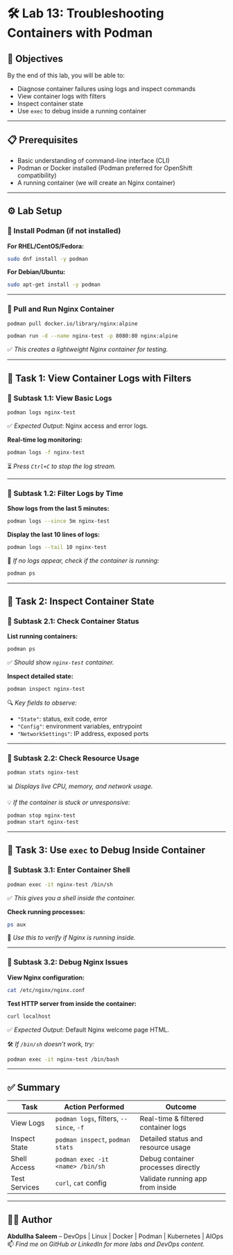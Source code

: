 # 🛠️ Lab 13: Troubleshooting Containers with Podman

## 🎯 Objectives

By the end of this lab, you will be able to:

- Diagnose container failures using logs and inspect commands
- View container logs with filters
- Inspect container state
- Use `exec` to debug inside a running container

---

## 📋 Prerequisites

- Basic understanding of command-line interface (CLI)
- Podman or Docker installed (Podman preferred for OpenShift compatibility)
- A running container (we will create an Nginx container)

---

## ⚙️ Lab Setup

### 🔹 Install Podman (if not installed)

**For RHEL/CentOS/Fedora:**

```bash
sudo dnf install -y podman
```

**For Debian/Ubuntu:**

```bash
sudo apt-get install -y podman
```

---

### 🔹 Pull and Run Nginx Container

```bash
podman pull docker.io/library/nginx:alpine

podman run -d --name nginx-test -p 8080:80 nginx:alpine
```

✅ *This creates a lightweight Nginx container for testing.*

---

## 🧪 Task 1: View Container Logs with Filters

### 🔹 Subtask 1.1: View Basic Logs

```bash
podman logs nginx-test
```

✅ *Expected Output*: Nginx access and error logs.

**Real-time log monitoring:**

```bash
podman logs -f nginx-test
```

⏳ *Press `Ctrl+C` to stop the log stream.*

---

### 🔹 Subtask 1.2: Filter Logs by Time

**Show logs from the last 5 minutes:**

```bash
podman logs --since 5m nginx-test
```

**Display the last 10 lines of logs:**

```bash
podman logs --tail 10 nginx-test
```

📌 *If no logs appear, check if the container is running:*

```bash
podman ps
```

---

## 🧾 Task 2: Inspect Container State

### 🔹 Subtask 2.1: Check Container Status

**List running containers:**

```bash
podman ps
```

✅ *Should show `nginx-test` container.*

**Inspect detailed state:**

```bash
podman inspect nginx-test
```

🔍 *Key fields to observe:*
- `"State"`: status, exit code, error
- `"Config"`: environment variables, entrypoint
- `"NetworkSettings"`: IP address, exposed ports

---

### 🔹 Subtask 2.2: Check Resource Usage

```bash
podman stats nginx-test
```

📊 *Displays live CPU, memory, and network usage.*

💡 *If the container is stuck or unresponsive:*

```bash
podman stop nginx-test
podman start nginx-test
```

---

## 🐚 Task 3: Use `exec` to Debug Inside Container

### 🔹 Subtask 3.1: Enter Container Shell

```bash
podman exec -it nginx-test /bin/sh
```

✅ *This gives you a shell inside the container.*

**Check running processes:**

```bash
ps aux
```

🧠 *Use this to verify if Nginx is running inside.*

---

### 🔹 Subtask 3.2: Debug Nginx Issues

**View Nginx configuration:**

```bash
cat /etc/nginx/nginx.conf
```

**Test HTTP server from inside the container:**

```bash
curl localhost
```

✅ *Expected Output*: Default Nginx welcome page HTML.

🛠 *If `/bin/sh` doesn’t work, try:*

```bash
podman exec -it nginx-test /bin/bash
```

---

## ✅ Summary

| Task            | Action Performed                        | Outcome                             |
|-----------------|------------------------------------------|--------------------------------------|
| View Logs       | `podman logs`, filters, `--since`, `-f` | Real-time & filtered container logs |
| Inspect State   | `podman inspect`, `podman stats`        | Detailed status and resource usage  |
| Shell Access    | `podman exec -it <name> /bin/sh`        | Debug container processes directly  |
| Test Services   | `curl`, `cat` config                    | Validate running app from inside    |

---

## 👨‍💻 Author

**Abdullha Saleem** – DevOps | Linux | Docker | Podman | Kubernetes | AIOps  
📫 *Find me on GitHub or LinkedIn for more labs and DevOps content.*
